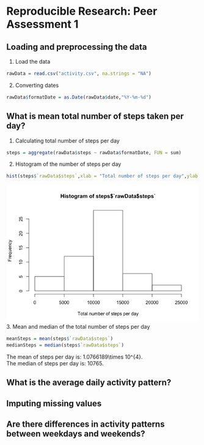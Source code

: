 # Reproducible Research: Peer Assessment 1


## Loading and preprocessing the data
1. Load the data

```r
rawData = read.csv("activity.csv", na.strings = "NA")
```

2. Converting dates

```r
rawData$formatDate = as.Date(rawData$date,"%Y-%m-%d")
```
## What is mean total number of steps taken per day?

1. Calculating total number of steps per day

```r
steps = aggregate(rawData$steps ~ rawData$formatDate, FUN = sum)
```

2. Histogram of the number of steps per day

```r
hist(steps$`rawData$steps`,xlab = "Total number of steps per day",ylab = "Frequency")
```

![](PA1_template_files/figure-html/unnamed-chunk-4-1.png) 
3. Mean and median of the total number of steps per day

```r
meanSteps = mean(steps$`rawData$steps`)
medianSteps = median(steps$`rawData$steps`)
```
The mean of steps per day is: 1.0766189\times 10^{4}.  
The median of steps per day is: 10765.  

## What is the average daily activity pattern?



## Imputing missing values



## Are there differences in activity patterns between weekdays and weekends?
